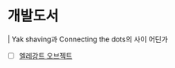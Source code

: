 # 개발도서
| Yak shaving과 Connecting the dots의 사이 어딘가

- [ ] [엘레강트 오브젝트](https://github.com/m0su/roadmap/blob/main/Books/ElegantObject.md)